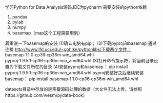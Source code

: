 学习Python for Data Analysis源码,IDE为pycharm
需要安装的python依赖
1. pandas
2. pylab
3. numpy
4. basemap（map这个工程需要用到）

着重说一下basemap的安装
(1)确认电脑有pip；
(2)下载pyproj和basemap
   通过连接 http://www.lfd.uci.edu/~gohlke/pythonlibs/下载两个文件：
   basemap‑1.1.0‑cp36‑cp36m‑win_amd64.whl
   pyproj‑1.9.5.1‑cp36‑cp36m‑win_amd64.whl
(3)打开命令提示符，将当前目录设置为下载文件所在的目录
(4)安装pyproj和basemap：
   pip install pyproj‑1.9.5.1‑cp36‑cp36m‑win_amd64.whl
   pyproj安装好之后继续安装basemap：
   pip install basemap‑1.1.0‑cp36‑cp36m‑win_amd64.whl


datasets目录中存放的是需要源码处理的数据（大文件无法上传，请参照https://github.com/wesm/pydata-book）
